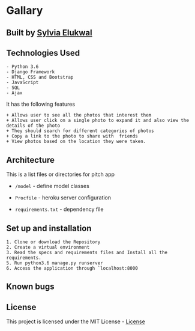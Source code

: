 # Gallary


## Built by [Sylvia Elukwal](https:/elkwal/github.com/Gallary)

## Technologies Used

    - Python 3.6
    - Django Framework
    - HTML, CSS and Bootstrap
    - JavaScript
    - SQL
    - Ajax

It has the following features

    + Allows user to see all the photos that interest them
    + Allows user click on a single photo to expand it and also view the details of the photo
    + They should search for different categories of photos
    + Copy a link to the photo to share with  friends
    + View photos based on the location they were taken.





## Architecture
This is a list files or directories for pitch app


+ `/model` - define  model classes

+ `Procfile` - heroku server configuration

+ `requirements.txt` - dependency file

## Set up and installation
    1. Clone or download the Repository
    2. Create a virtual environment
    3. Read the specs and requirements files and Install all the requirements.
    5. Run python3.6 manage.py runserver
    6. Access the application through `localhost:8000

## Known bugs

## License


This project is licensed under the MIT License - [License](LICENSE)
